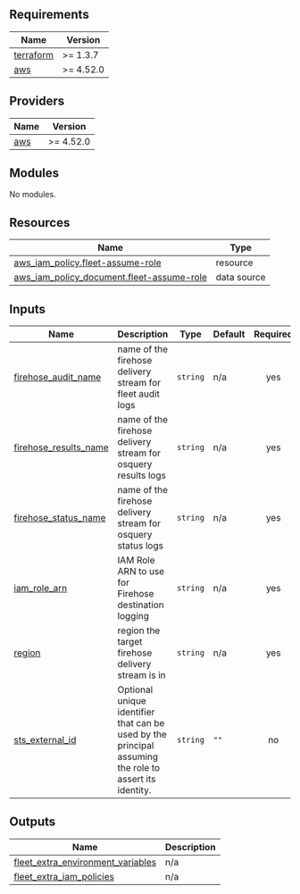 ## Requirements

| Name | Version |
|------|---------|
| <a name="requirement_terraform"></a> [terraform](#requirement\_terraform) | >= 1.3.7 |
| <a name="requirement_aws"></a> [aws](#requirement\_aws) | >= 4.52.0 |

## Providers

| Name | Version |
|------|---------|
| <a name="provider_aws"></a> [aws](#provider\_aws) | >= 4.52.0 |

## Modules

No modules.

## Resources

| Name | Type |
|------|------|
| [aws_iam_policy.fleet-assume-role](https://registry.terraform.io/providers/hashicorp/aws/latest/docs/resources/iam_policy) | resource |
| [aws_iam_policy_document.fleet-assume-role](https://registry.terraform.io/providers/hashicorp/aws/latest/docs/data-sources/iam_policy_document) | data source |

## Inputs

| Name | Description | Type | Default | Required |
|------|-------------|------|---------|:--------:|
| <a name="input_firehose_audit_name"></a> [firehose\_audit\_name](#input\_firehose\_audit\_name) | name of the firehose delivery stream for fleet audit logs | `string` | n/a | yes |
| <a name="input_firehose_results_name"></a> [firehose\_results\_name](#input\_firehose\_results\_name) | name of the firehose delivery stream for osquery results logs | `string` | n/a | yes |
| <a name="input_firehose_status_name"></a> [firehose\_status\_name](#input\_firehose\_status\_name) | name of the firehose delivery stream for osquery status logs | `string` | n/a | yes |
| <a name="input_iam_role_arn"></a> [iam\_role\_arn](#input\_iam\_role\_arn) | IAM Role ARN to use for Firehose destination logging | `string` | n/a | yes |
| <a name="input_region"></a> [region](#input\_region) | region the target firehose delivery stream is in | `string` | n/a | yes |
| <a name="input_sts_external_id"></a> [sts\_external\_id](#input\_sts\_external\_id) | Optional unique identifier that can be used by the principal assuming the role to assert its identity. | `string` | `""` | no |

## Outputs

| Name | Description |
|------|-------------|
| <a name="output_fleet_extra_environment_variables"></a> [fleet\_extra\_environment\_variables](#output\_fleet\_extra\_environment\_variables) | n/a |
| <a name="output_fleet_extra_iam_policies"></a> [fleet\_extra\_iam\_policies](#output\_fleet\_extra\_iam\_policies) | n/a |
